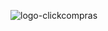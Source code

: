 
![logo-clickcompras](https://user-images.githubusercontent.com/28546922/53434871-4383b380-39d6-11e9-9cdc-d1fd598cfdb9.png)

